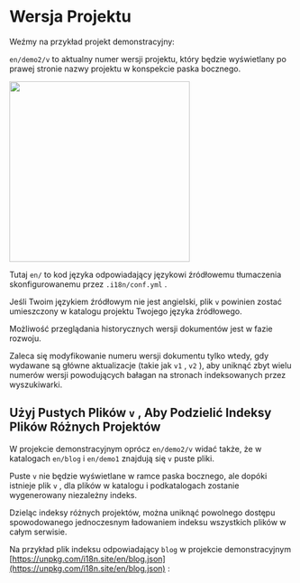 # Wersja Projektu

Weźmy na przykład projekt demonstracyjny:

`en/demo2/v` to aktualny numer wersji projektu, który będzie wyświetlany po prawej stronie nazwy projektu w konspekcie paska bocznego.

<img src="https://p.3ti.site/1721290486.avif" width="320px">

Tutaj `en/` to kod języka odpowiadający językowi źródłowemu tłumaczenia skonfigurowanemu przez `.i18n/conf.yml` .

Jeśli Twoim językiem źródłowym nie jest angielski, plik `v` powinien zostać umieszczony w katalogu projektu Twojego języka źródłowego.

Możliwość przeglądania historycznych wersji dokumentów jest w fazie rozwoju.

Zaleca się modyfikowanie numeru wersji dokumentu tylko wtedy, gdy wydawane są główne aktualizacje (takie jak `v1` , `v2` ), aby uniknąć zbyt wielu numerów wersji powodujących bałagan na stronach indeksowanych przez wyszukiwarki.

## Użyj Pustych Plików `v` , Aby Podzielić Indeksy Plików Różnych Projektów

W projekcie demonstracyjnym oprócz `en/demo2/v` widać także, że w katalogach `en/blog` i `en/demo1` znajdują się `v` puste pliki.

Puste `v` nie będzie wyświetlane w ramce paska bocznego, ale dopóki istnieje plik `v` , dla plików w katalogu i podkatalogach zostanie wygenerowany niezależny indeks.

Dzieląc indeksy różnych projektów, można uniknąć powolnego dostępu spowodowanego jednoczesnym ładowaniem indeksu wszystkich plików w całym serwisie.

Na przykład plik indeksu odpowiadający `blog` w projekcie demonstracyjnym [https://unpkg.com/i18n.site/en/blog.json](https://unpkg.com/i18n.site/en/blog.json) :